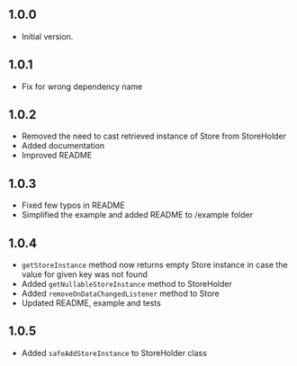 ## 1.0.0

- Initial version.

## 1.0.1

- Fix for wrong dependency name

## 1.0.2

- Removed the need to cast retrieved instance of Store from StoreHolder
- Added documentation
- Improved README

## 1.0.3

- Fixed few typos in README
- Simplified the example and added README to /example folder

## 1.0.4

- `getStoreInstance` method now returns empty Store instance in case the value for given key was not found
- Added `getNullableStoreInstance` method to StoreHolder
- Added `removeOnDataChangedListener` method to Store
- Updated README, example and tests

## 1.0.5

- Added `safeAddStoreInstance` to StoreHolder class
